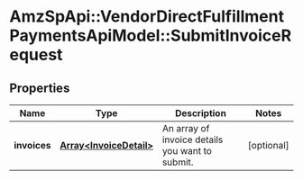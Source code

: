 # AmzSpApi::VendorDirectFulfillmentPaymentsApiModel::SubmitInvoiceRequest

## Properties
Name | Type | Description | Notes
------------ | ------------- | ------------- | -------------
**invoices** | [**Array&lt;InvoiceDetail&gt;**](InvoiceDetail.md) | An array of invoice details you want to submit. | [optional] 

